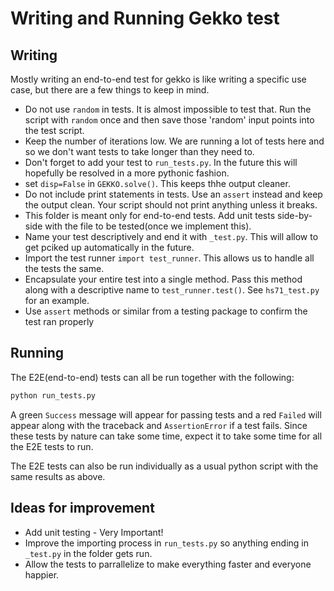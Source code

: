 # Writing and Running Gekko test

## Writing 
Mostly writing an end-to-end test for gekko is like writing a specific use case, but there are a few things to keep in mind. 
- Do not use `random` in tests. It is almost impossible to test that. Run the script with `random` once and then save those 'random' input points into the test script.
- Keep the number of iterations low. We are running a lot of tests here and so we don't want tests to take longer than they need to.
- Don't forget to add your test to `run_tests.py`. In the future this will hopefully be resolved in a more pythonic fashion. 
- set `disp=False` in `GEKKO.solve()`. This keeps thhe output cleaner.
- Do not include print statements in tests. Use an `assert` instead and keep the output clean. Your script should not print anything unless it breaks.
- This folder is meant only for end-to-end tests. Add unit tests side-by-side with the file to be tested(once we implement this).
- Name your test descriptively and end it with `_test.py`. This will allow to get pciked up automatically in the future.
- Import the test runner `import test_runner`. This allows us to handle all the tests the same.
- Encapsulate your entire test into a single method. Pass this method along with a descriptive name to `test_runner.test()`. See `hs71_test.py` for an example.
- Use `assert` methods or similar from a testing package to confirm the test ran properly

## Running
The E2E(end-to-end) tests can all be run together with the following:
```bash
python run_tests.py
```
A green `Success` message will appear for passing tests and a red `Failed` will appear along with the traceback and `AssertionError` if a test fails. Since these tests by nature can take some time, expect it to take some time for all the E2E tests to run. 

The E2E tests can also be run individually as a usual python script with the same results as above.


## Ideas for improvement
- Add unit testing - Very Important!
- Improve the importing process in `run_tests.py` so anything ending in `_test.py` in the folder gets run. 
- Allow the tests to parrallelize to make everything faster and everyone happier.